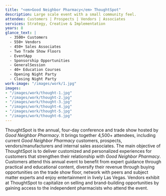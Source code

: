 ```yaml
---
title: "<em>Good Neighbor Pharmacy</em> ThoughtSpot"
description: Large scale event with a small community feel.
attendee: Customers | Prospects | Vendors | Associates
services: Strategy, Creative & Implementation
years: 8
glance_text: |
  - 3500+ Customers
  - 550+ Vendors
  - 450+ Sales Associates
  - Two Trade Show Floors
  - EventApp
  - Sponsorship Opportunities
  - GeneralSession
  - 40+ Education Courses
  - Opening Night Party
  - Closing Night Party
work-image: "/images/work/1.jpg"
images:
- "/images/work/thought-1.jpg"
- "/images/work/thought-2.jpg"
- "/images/work/thought-3.jpg"
- "/images/work/thought-4.jpg"
- "/images/work/thought-5.jpg"
- "/images/work/thought-6.jpg"
---
```


ThoughtSpot is the annual, four-day conference and trade show hosted by *Good Neighbor Pharmacy*. It brings together 4,500+ attendees, including current *Good Neighbor Pharmacy* customers, prospects, vendors/manufacturers and internal sales associates. The main objective of ThoughtSpot is to deliver customized and personalized experiences for customers that strengthen their relationship with *Good Neighbor Pharmacy*. Customers attend this annual event to benefit from expert guidance through practical and educational content, diversify their revenue through buying opportunities on the trade show floor, network with peers and subject matter experts and enjoy entertainment in lively Las Vegas. Vendors exhibit at ThoughtSpot to capitalize on selling and brand-building opportunities by gaining access to the independent pharmacists who attend the event.
